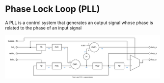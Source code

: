 # Phase Lock Loop (PLL)
A PLL is a control system that generates an output signal whose phase is related to the phase of an input signal

<img src=../diagrams/pll.svg>

